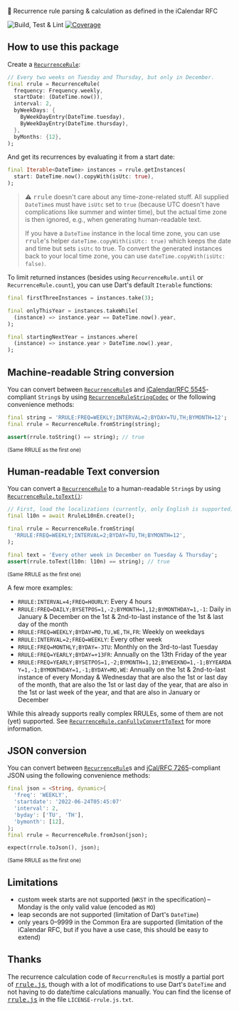 🔁 Recurrence rule parsing & calculation as defined in the iCalendar RFC

![Build, Test & Lint](https://github.com/JonasWanke/rrule/workflows/Build,%20Test%20&%20Lint/badge.svg)
[![Coverage](https://codecov.io/gh/JonasWanke/rrule/branch/main/graph/badge.svg)](https://codecov.io/gh/JonasWanke/rrule)

## How to use this package

Create a [`RecurrenceRule`]:

```dart
// Every two weeks on Tuesday and Thursday, but only in December.
final rrule = RecurrenceRule(
  frequency: Frequency.weekly,
  startDate: (DateTime.now()),
  interval: 2,
  byWeekDays: {
    ByWeekDayEntry(DateTime.tuesday),
    ByWeekDayEntry(DateTime.thursday),
  },
  byMonths: {12},
);
```

And get its recurrences by evaluating it from a start date:

```dart
final Iterable<DateTime> instances = rrule.getInstances(
  start: DateTime.now().copyWith(isUtc: true),
);
```

> ⚠️ <kbd>rrule</kbd> doesn't care about any time-zone-related stuff.
> All supplied `DateTime`s must have `isUtc` set to `true` (because UTC doesn't have complications like summer and winter time), but the actual time zone is then ignored, e.g., when generating human-readable text.
>
> If you have a `DateTime` instance in the local time zone, you can use <kbd>rrule</kbd>'s helper `dateTime.copyWith(isUtc: true)` which keeps the date and time but sets `isUtc` to true.
> To convert the generated instances back to your local time zone, you can use `dateTime.copyWith(isUtc: false)`.

To limit returned instances (besides using `RecurrenceRule.until` or `RecurrenceRule.count`), you can use Dart's default `Iterable` functions:

```dart
final firstThreeInstances = instances.take(3);

final onlyThisYear = instances.takeWhile(
  (instance) => instance.year == DateTime.now().year,
);

final startingNextYear = instances.where(
  (instance) => instance.year > DateTime.now().year,
);
```

## Machine-readable String conversion

You can convert between [`RecurrenceRule`]s and [iCalendar/RFC 5545][RFC 5545]-compliant `String`s by using [`RecurrenceRuleStringCodec`] or the following convenience methods:

```dart
final string = 'RRULE:FREQ=WEEKLY;INTERVAL=2;BYDAY=TU,TH;BYMONTH=12';
final rrule = RecurrenceRule.fromString(string);

assert(rrule.toString() == string); // true
```

<sup>(Same RRULE as the first one)</sup>

## Human-readable Text conversion

You can convert a [`RecurrenceRule`] to a human-readable `String`s by using [`RecurrenceRule.toText()`]:

```dart
// First, load the localizations (currently, only English is supported):
final l10n = await RruleL10nEn.create();

final rrule = RecurrenceRule.fromString(
  'RRULE:FREQ=WEEKLY;INTERVAL=2;BYDAY=TU,TH;BYMONTH=12',
);

final text = 'Every other week in December on Tuesday & Thursday';
assert(rrule.toText(l10n: l10n) == string); // true
```

<sup>(Same RRULE as the first one)</sup>

A few more examples:

* `RRULE:INTERVAL=4;FREQ=HOURLY`: Every 4 hours
* `RRULE:FREQ=DAILY;BYSETPOS=1,-2;BYMONTH=1,12;BYMONTHDAY=1,-1`: Daily in January & December on the 1st & 2nd-to-last instance of the 1st & last day of the month
* `RRULE:FREQ=WEEKLY;BYDAY=MO,TU,WE,TH,FR`: Weekly on weekdays
* `RRULE:INTERVAL=2;FREQ=WEEKLY`: Every other week
* `RRULE:FREQ=MONTHLY;BYDAY=-3TU`: Monthly on the 3rd-to-last Tuesday
* `RRULE:FREQ=YEARLY;BYDAY=+13FR`: Annually on the 13th Friday of the year
* `RRULE:FREQ=YEARLY;BYSETPOS=1,-2;BYMONTH=1,12;BYWEEKNO=1,-1;BYYEARDAY=1,-1;BYMONTHDAY=1,-1;BYDAY=MO,WE`: Annually on the 1st & 2nd-to-last instance of every Monday & Wednesday that are also the 1st or last day of the month, that are also the 1st or last day of the year, that are also in the 1st or last week of the year, and that are also in January or December

While this already supports really complex RRULEs, some of them are not (yet) supported. See [`RecurrenceRule.canFullyConvertToText`] for more information.

## JSON conversion

You can convert between [`RecurrenceRule`]s and [jCal/RFC 7265][RFC 7265]-compliant JSON using the following convenience methods:

```dart
final json = <String, dynamic>{
  'freq': 'WEEKLY',
  'startdate': '2022-06-24T05:45:07'
  'interval': 2,
  'byday': ['TU', 'TH'],
  'bymonth': [12],
};
final rrule = RecurrenceRule.fromJson(json);

expect(rrule.toJson(), json);
```

<sup>(Same RRULE as the first one)</sup>

## Limitations

* custom week starts are not supported (`WKST` in the specification) – Monday is the only valid value (encoded as `MO`)
* leap seconds are not supported (limitation of Dart's `DateTime`)
* only years 0–9999 in the Common Era are supported (limitation of the iCalendar RFC, but if you have a use case, this should be easy to extend)

## Thanks

The recurrence calculation code of `RecurrencRule`s is mostly a partial port of [<kbd>rrule.js</kbd>], though with a lot of modifications to use Dart's `DateTime` and not having to do date/time calculations manually. You can find the license of [<kbd>rrule.js</kbd>] in the file `LICENSE-rrule.js.txt`.

[<kbd>rrule.js</kbd>]: https://github.com/jakubroztocil/rrule
[RFC 5545]: https://datatracker.ietf.org/doc/html/rfc5545
[RFC 7265]: https://datatracker.ietf.org/doc/html/rfc7265
[`RecurrenceRule`]: https://pub.dev/documentation/rrule/latest/rrule/RecurrenceRule-class.html
[`RecurrenceRule.canFullyConvertToText`]: https://pub.dev/documentation/rrule/latest/rrule/RecurrenceRule/canFullyConvertToText.html
[`RecurrenceRule.toText()`]: https://pub.dev/documentation/rrule/latest/rrule/RecurrenceRule/toText.html
[`RecurrenceRuleStringCodec`]: https://pub.dev/documentation/rrule/latest/rrule/RecurrenceRuleStringCodec-class.html
